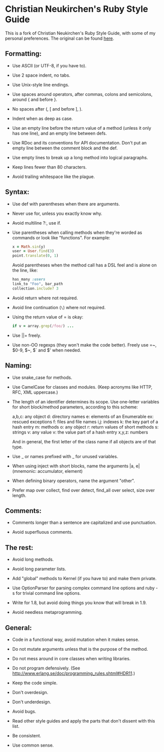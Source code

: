 # Christian Neukirchen's Ruby Style Guide

This is a fork of Christian Neukirchen's Ruby Style Guide, with some of my
personal preferences. The original can be found
[here](https://github.com/chneukirchen/styleguide).


## Formatting:

* Use ASCII (or UTF-8, if you have to).

* Use 2 space indent, no tabs.

* Use Unix-style line endings.

* Use spaces around operators, after commas, colons and semicolons,
  around { and before }.

* No spaces after (, [ and before ], ).

* Indent when as deep as case.

* Use an empty line before the return value of a method (unless it
  only has one line), and an empty line between defs.

* Use RDoc and its conventions for API documentation.  Don't put an
  empty line between the comment block and the def.

* Use empty lines to break up a long method into logical paragraphs.

* Keep lines fewer than 80 characters.

* Avoid trailing whitespace like the plague.


## Syntax:

* Use def with parentheses when there are arguments.

* Never use for, unless you exactly know why.

* Avoid multiline ?:, use if.

* Use parentheses when calling methods when they're worded as commands or look
  like "functions". For example:
    ```Ruby
    x = Math.sin(y)
    user = User.find(3)
    point.translate(0, 1)
    ```
  Avoid parentheses when the method call has a DSL feel and is alone on the
  line, like:
    ```Ruby
    has_many :users
    link_to "Foo", bar_path
    collection.include? 3
    ```
* Avoid return where not required.

* Avoid line continuation (`\`) where not required.

* Using the return value of = is okay:

    ```Ruby
    if v = array.grep(/foo/) ... 
    ```

* Use ||= freely.

* Use non-OO regexps (they won't make the code better).  Freely use
  =~, $0-9, $~, $` and $' when needed.


## Naming:

* Use snake_case for methods.

* Use CamelCase for classes and modules.  (Keep acronyms like HTTP,
  RFC, XML uppercase.)

* The length of an identifier determines its scope.  Use one-letter
  variables for short block/method parameters, according to this
  scheme:

    a,b,c: any object
    d: directory names
    e: elements of an Enumerable
    ex: rescued exceptions
    f: files and file names
    i,j: indexes
    k: the key part of a hash entry
    m: methods
    o: any object
    r: return values of short methods
    s: strings
    v: any value
    v: the value part of a hash entry
    x,y,z: numbers

  And in general, the first letter of the class name if all objects
  are of that type.

* Use _ or names prefixed with _ for unused variables.

* When using inject with short blocks, name the arguments |a, e|
  (mnemonic: accumulator, element)

* When defining binary operators, name the argument "other".

* Prefer map over collect, find over detect, find_all over select,
  size over length.


## Comments:

* Comments longer than a sentence are capitalized and use punctuation.

* Avoid superfluous comments.


## The rest:

* Avoid long methods.

* Avoid long parameter lists.

* Add "global" methods to Kernel (if you have to) and make them private.

* Use OptionParser for parsing complex command line options and
  ruby -s for trivial command line options.

* Write for 1.8, but avoid doing things you know that will break in 1.9.

* Avoid needless metaprogramming.


## General:

* Code in a functional way, avoid mutation when it makes sense.

* Do not mutate arguments unless that is the purpose of the method.

* Do not mess around in core classes when writing libraries.

* Do not program defensively.
  (See http://www.erlang.se/doc/programming_rules.shtml#HDR11.)

* Keep the code simple.

* Don't overdesign.

* Don't underdesign.

* Avoid bugs.

* Read other style guides and apply the parts that don't dissent with
  this list.

* Be consistent.

* Use common sense.
